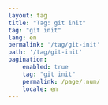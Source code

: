 ```yaml
---
layout: tag
title: "Tag: git init"
tag: "git init"
lang: en
permalink: '/tag/git-init'
path: '/tag/git-init'
pagination:
    enabled: true
    tag: "git init"
    permalink: /page/:num/
    locale: en
---
```

